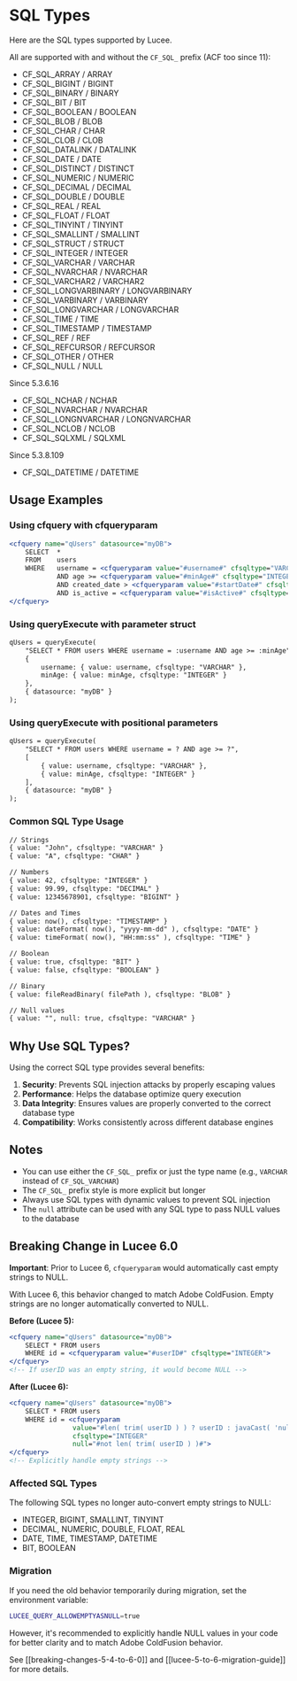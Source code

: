 <!--
{
  "title": "SQL Types",
  "id": "sql-types",
  "description": "SQL types for query parameters",
  "categories": [
    "query"
  ],
  "keywords": [
    "SQL",
    "SQL types",
    "CF_SQL",
    "queryparam",
    "queryexecute",
    "cfsqltype"
  ],
  "related": [
    "tag-query",
    "tag-queryparam",
    "tag-storedproc",
    "tag-procparam",
    "function-queryexecute"
  ]
}
-->

# SQL Types

Here are the SQL types supported by Lucee.

All are supported with and without the `CF_SQL_` prefix (ACF too since 11):

* CF_SQL_ARRAY / ARRAY
* CF_SQL_BIGINT / BIGINT
* CF_SQL_BINARY / BINARY
* CF_SQL_BIT / BIT
* CF_SQL_BOOLEAN / BOOLEAN
* CF_SQL_BLOB / BLOB
* CF_SQL_CHAR / CHAR
* CF_SQL_CLOB / CLOB
* CF_SQL_DATALINK / DATALINK
* CF_SQL_DATE / DATE
* CF_SQL_DISTINCT / DISTINCT
* CF_SQL_NUMERIC / NUMERIC
* CF_SQL_DECIMAL / DECIMAL
* CF_SQL_DOUBLE / DOUBLE
* CF_SQL_REAL / REAL
* CF_SQL_FLOAT / FLOAT
* CF_SQL_TINYINT / TINYINT
* CF_SQL_SMALLINT / SMALLINT
* CF_SQL_STRUCT / STRUCT
* CF_SQL_INTEGER / INTEGER
* CF_SQL_VARCHAR / VARCHAR
* CF_SQL_NVARCHAR / NVARCHAR
* CF_SQL_VARCHAR2 / VARCHAR2
* CF_SQL_LONGVARBINARY / LONGVARBINARY
* CF_SQL_VARBINARY / VARBINARY
* CF_SQL_LONGVARCHAR / LONGVARCHAR
* CF_SQL_TIME / TIME
* CF_SQL_TIMESTAMP / TIMESTAMP
* CF_SQL_REF / REF
* CF_SQL_REFCURSOR / REFCURSOR
* CF_SQL_OTHER / OTHER
* CF_SQL_NULL / NULL

Since 5.3.6.16

* CF_SQL_NCHAR / NCHAR
* CF_SQL_NVARCHAR / NVARCHAR
* CF_SQL_LONGNVARCHAR / LONGNVARCHAR
* CF_SQL_NCLOB / NCLOB
* CF_SQL_SQLXML / SQLXML

Since 5.3.8.109

* CF_SQL_DATETIME / DATETIME

## Usage Examples

### Using cfquery with cfqueryparam

```cfml
<cfquery name="qUsers" datasource="myDB">
	SELECT  *
	FROM 	users
	WHERE 	username = <cfqueryparam value="#username#" cfsqltype="VARCHAR">
			AND age >= <cfqueryparam value="#minAge#" cfsqltype="INTEGER">
			AND created_date > <cfqueryparam value="#startDate#" cfsqltype="TIMESTAMP">
			AND is_active = <cfqueryparam value="#isActive#" cfsqltype="BIT">
</cfquery>
```

### Using queryExecute with parameter struct

```cfml
qUsers = queryExecute(
    "SELECT * FROM users WHERE username = :username AND age >= :minAge",
    {
        username: { value: username, cfsqltype: "VARCHAR" },
        minAge: { value: minAge, cfsqltype: "INTEGER" }
    },
    { datasource: "myDB" }
);
```

### Using queryExecute with positional parameters

```cfml
qUsers = queryExecute(
    "SELECT * FROM users WHERE username = ? AND age >= ?",
    [
        { value: username, cfsqltype: "VARCHAR" },
        { value: minAge, cfsqltype: "INTEGER" }
    ],
    { datasource: "myDB" }
);
```

### Common SQL Type Usage

```cfml
// Strings
{ value: "John", cfsqltype: "VARCHAR" }
{ value: "A", cfsqltype: "CHAR" }

// Numbers
{ value: 42, cfsqltype: "INTEGER" }
{ value: 99.99, cfsqltype: "DECIMAL" }
{ value: 12345678901, cfsqltype: "BIGINT" }

// Dates and Times
{ value: now(), cfsqltype: "TIMESTAMP" }
{ value: dateFormat( now(), "yyyy-mm-dd" ), cfsqltype: "DATE" }
{ value: timeFormat( now(), "HH:mm:ss" ), cfsqltype: "TIME" }

// Boolean
{ value: true, cfsqltype: "BIT" }
{ value: false, cfsqltype: "BOOLEAN" }

// Binary
{ value: fileReadBinary( filePath ), cfsqltype: "BLOB" }

// Null values
{ value: "", null: true, cfsqltype: "VARCHAR" }
```

## Why Use SQL Types?

Using the correct SQL type provides several benefits:

1. **Security**: Prevents SQL injection attacks by properly escaping values
2. **Performance**: Helps the database optimize query execution
3. **Data Integrity**: Ensures values are properly converted to the correct database type
4. **Compatibility**: Works consistently across different database engines

## Notes

- You can use either the `CF_SQL_` prefix or just the type name (e.g., `VARCHAR` instead of `CF_SQL_VARCHAR`)
- The `CF_SQL_` prefix style is more explicit but longer
- Always use SQL types with dynamic values to prevent SQL injection
- The `null` attribute can be used with any SQL type to pass NULL values to the database

## Breaking Change in Lucee 6.0

**Important**: Prior to Lucee 6, `cfqueryparam` would automatically cast empty strings to NULL.

With Lucee 6, this behavior changed to match Adobe ColdFusion. Empty strings are no longer automatically converted to NULL.

**Before (Lucee 5):**

```cfml
<cfquery name="qUsers" datasource="myDB">
    SELECT * FROM users
    WHERE id = <cfqueryparam value="#userID#" cfsqltype="INTEGER">
</cfquery>
<!-- If userID was an empty string, it would become NULL -->
```

**After (Lucee 6):**

```cfml
<cfquery name="qUsers" datasource="myDB">
    SELECT * FROM users
    WHERE id = <cfqueryparam
                value="#len( trim( userID ) ) ? userID : javaCast( 'null', '' )#"
                cfsqltype="INTEGER"
                null="#not len( trim( userID ) )#">
</cfquery>
<!-- Explicitly handle empty strings -->
```

### Affected SQL Types

The following SQL types no longer auto-convert empty strings to NULL:

- INTEGER, BIGINT, SMALLINT, TINYINT
- DECIMAL, NUMERIC, DOUBLE, FLOAT, REAL
- DATE, TIME, TIMESTAMP, DATETIME
- BIT, BOOLEAN

### Migration

If you need the old behavior temporarily during migration, set the environment variable:

```bash
LUCEE_QUERY_ALLOWEMPTYASNULL=true
```

However, it's recommended to explicitly handle NULL values in your code for better clarity and to match Adobe ColdFusion behavior.

See [[breaking-changes-5-4-to-6-0]] and [[lucee-5-to-6-migration-guide]] for more details.
